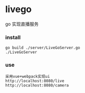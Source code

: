 # livego
go 实现直播服务
### install
    go build ./server/LiveGoServer.go
    ./LiveGoServer
### use
    采用vue+webpack实现ui
    http://localhost:8080/live
    http://localhost:8080/camera
